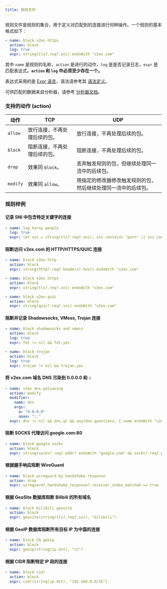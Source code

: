 ```yaml
---
title: 规则文件
---
```


规则文件是规则的集合，用于定义对匹配到的连接进行何种操作。一个规则的基本格式如下：

```yaml
- name: block v2ex https
  action: block
  log: true
  expr: string(tls?.req?.sni) endsWith "v2ex.com"
```

其中 `name` 是规则的名称，`action` 是进行的动作，`log` 是是否记录日志，`expr` 是匹配表达式。**`action` 和 `log` 中必须至少存在一个。**

表达式采用的是 [Expr 语言](https://expr-lang.org/)，语法请参考其 [语法定义](https://expr-lang.org/docs/language-definition)。

可供匹配的数据来自分析器，请参考 [分析器文档](analyzers.md)。

### 支持的动作 (action)

| 动作     | TCP                          | UDP                                                            |
| -------- | ---------------------------- | -------------------------------------------------------------- |
| `allow`  | 放行连接，不再处理后续的包。 | 放行连接，不再处理后续的包。                                   |
| `block`  | 阻断连接，不再处理后续的包。 | 阻断连接，不再处理后续的包。                                   |
| `drop`   | 效果同 `block`。             | 丢弃触发规则的包，但继续处理同一流中的后续包。                 |
| `modify` | 效果同 `allow`。             | 用指定的修改器修改触发规则的包，然后继续处理同一流中的后续包。 |

### 规则样例

#### 记录 SNI 中包含特定关键字的连接

```yaml
- name: log horny people
  log: true
  expr: let sni = string(tls?.req?.sni); sni contains "porn" || sni contains "hentai"
```

#### 阻断访问 v2ex.com 的 HTTP/HTTPS/QUIC 连接

```yaml
- name: block v2ex http
  action: block
  expr: string(http?.req?.headers?.host) endsWith "v2ex.com"

- name: block v2ex https
  action: block
  expr: string(tls?.req?.sni) endsWith "v2ex.com"

- name: block v2ex quic
  action: block
  expr: string(quic?.req?.sni) endsWith "v2ex.com"
```

#### 阻断并记录 Shadowsocks, VMess, Trojan 连接

```yaml
- name: block shadowsocks and vmess
  action: block
  log: true
  expr: fet != nil && fet.yes

- name: block trojan
  action: block
  log: true
  expr: trojan != nil && trojan.yes
```

#### 将 v2ex.com 域名 DNS 污染到 0.0.0.0 和 ::

```yaml
- name: v2ex dns poisoning
  action: modify
  modifier:
    name: dns
    args:
      a: "0.0.0.0"
      aaaa: "::"
  expr: dns != nil && dns.qr && any(dns.questions, {.name endsWith "v2ex.com"})
```

#### 阻断 SOCKS 代理访问 google.com:80

```yaml
- name: block google socks
  action: block
  expr: string(socks?.req?.addr) endsWith "google.com" && socks?.req?.port == 80
```

#### 根据握手响应阻断 WireGuard

```yaml
- name: block wireguard by handshake response
  action: drop
  expr: wireguard?.handshake_response?.receiver_index_matched == true
```

#### 根据 GeoSite 数据库阻断 Bilibili 的所有域名

```yaml
- name: block bilibili geosite
  action: block
  expr: geosite(string(tls?.req?.sni), "bilibili")
```

#### 根据 GeoIP 数据库阻断所有目标 IP 为中国的连接

```yaml
- name: block CN geoip
  action: block
  expr: geoip(string(ip.dst), "cn")
```

#### 根据 CIDR 阻断特定 IP 段的连接

```yaml
- name: block cidr
  action: block
  expr: cidr(string(ip.dst), "192.168.0.0/16")
```
